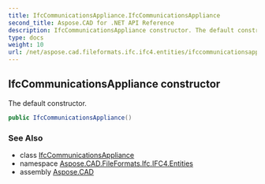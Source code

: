 ```yaml
---
title: IfcCommunicationsAppliance.IfcCommunicationsAppliance
second_title: Aspose.CAD for .NET API Reference
description: IfcCommunicationsAppliance constructor. The default constructor
type: docs
weight: 10
url: /net/aspose.cad.fileformats.ifc.ifc4.entities/ifccommunicationsappliance/ifccommunicationsappliance/
---
```

## IfcCommunicationsAppliance constructor

The default constructor.

```csharp
public IfcCommunicationsAppliance()
```

### See Also

* class [IfcCommunicationsAppliance](../)
* namespace [Aspose.CAD.FileFormats.Ifc.IFC4.Entities](../../ifccommunicationsappliance/)
* assembly [Aspose.CAD](../../../)


